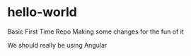 # hello-world
Basic First Time Repo
Making some changes for the fun of it

We should really be using Angular
